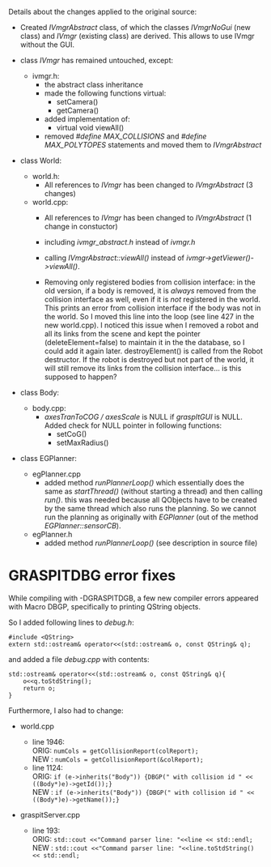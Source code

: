 Details about the changes applied to the original source:

- Created *IVmgrAbstract* class, of which the classes *IVmgrNoGui* (new class) and *IVmgr* (existing class) are derived. This allows to use IVmgr without the GUI.

- class *IVmgr* has remained untouched, except:
    * ivmgr.h:
        - the abstract class inheritance
        - made the following functions virtual:
            - setCamera()
            - getCamera()
        - added implementation of:
            - virtual void viewAll()
        - removed *#define MAX_COLLISIONS* and *#define MAX_POLYTOPES* statements and moved them to *IVmgrAbstract*
- class World:
    * world.h:
        - All references to *IVmgr* has been changed to *IVmgrAbstract* (3 changes)
    * world.cpp:
        - All references to *IVmgr* has been changed to *IVmgrAbstract* (1 change in constuctor)
        - including *ivmgr_abstract.h* instead of *ivmgr.h*
        - calling *IVmgrAbstract::viewAll()* instead of *ivmgr->getViewer()->viewAll()*.


        - Removing only registered bodies from collision interface: in the old version, if a body is removed, it is *always* removed from the collision interface as well, even if it is *not* registered in the world. This prints an error from collision interface if the body was not in the world. So I moved this line into the loop (see line 427 in the new world.cpp). 
 I noticed this issue when I removed a robot and all its links from the scene and kept the pointer (deleteElement=false) to maintain it in the the database, so I could add it again later. destroyElement() is called from the Robot destructor. If the robot is destroyed but not part of the world, it will still remove its links from the collision interface... is this supposed to happen?


- class Body:
    * body.cpp:
        - *axesTranToCOG / axesScale* is NULL if *graspItGUI* is NULL. Added check for NULL pointer in following functions:
            - setCoG()
            - setMaxRadius()


- class EGPlanner:
    * egPlanner.cpp
        - added method *runPlannerLoop()* which essentially does the same as *startThread()* (without starting a thread) and then calling *run()*.
          this was needed because all QObjects have to be created by the same thread which also runs the planning. So we cannot run the planning
          as originally with *EGPlanner* (out of the method *EGPlanner::sensorCB*). 
    * egPlanner.h
        - added method *runPlannerLoop()* (see description in source file)




# GRASPITDBG error fixes 

While compiling with -DGRASPITDGB, a few new compiler errors appeared with Macro DBGP, specifically to printing QString objects. 

So I added following lines to *debug.h*:

```
#include <QString>    
extern std::ostream& operator<<(std::ostream& o, const QString& q);
```


and added a file *debug.cpp* with contents:

```
std::ostream& operator<<(std::ostream& o, const QString& q){    
    o<<q.toStdString();    
    return o;    
}
```

Furthermore, I also had to change:

- world.cpp
    * line 1946:    
        ORIG: ``numCols = getCollisionReport(colReport);``    
        NEW : ``numCols = getCollisionReport(&colReport);``
    * line 1124:    
        ORIG: ``if (e->inherits("Body")) {DBGP(" with collision id " << ((Body*)e)->getId());}``    
        NEW : ``if (e->inherits("Body")) {DBGP(" with collision id " << ((Body*)e)->getName());}``

- graspitServer.cpp
    * line 193:    
        ORIG: ``std::cout <<"Command parser line: "<<line << std::endl;``    
        NEW : ``std::cout <<"Command parser line: "<<line.toStdString() << std::endl;``
 
